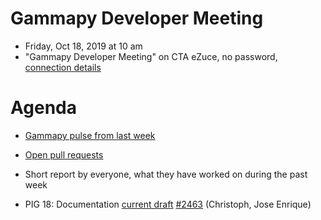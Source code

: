 # Gammapy Developer Meeting

* Friday, Oct 18, 2019 at 10 am
* "Gammapy Developer Meeting" on CTA eZuce, no password, [connection details](../ezuce.txt)

# Agenda

* [Gammapy pulse from last week](https://github.com/gammapy/gammapy/pulse)
* [Open pull requests](https://github.com/gammapy/gammapy/pulls)


* Short report by everyone, what they have worked on during the past week
* PIG 18: Documentation [current draft](https://github.com/gammapy/gammapy/blob/cbc8c88ce909414534e3f37e2974168cca5bb94e/docs/development/pigs/pig-018.rst) [#2463](https://github.com/gammapy/gammapy/pull/2463) (Christoph, Jose Enrique)

